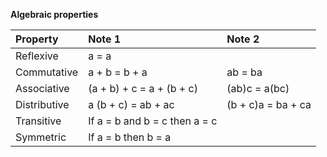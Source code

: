 __Algebraic properties__  



| Property | Note 1           |Note 2    |  
|:-------- |:---------------- |:-------- |  
| Reflexive | a = a | |  
| Commutative | a + b = b + a | ab = ba |  
| Associative | (a + b) + c = a + (b + c) | (ab)c = a(bc) | |  
| Distributive | a (b + c) = ab + ac | (b + c)a = ba + ca | |  
| Transitive  | If a = b and b = c then a = c | |  
| Symmetric | If a = b then b = a | |  
